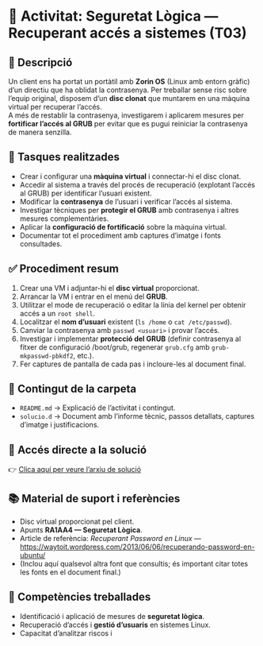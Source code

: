 # 🔐 Activitat: Seguretat Lògica — Recuperant accés a sistemes (T03)

## 📄 Descripció
Un client ens ha portat un portàtil amb **Zorin OS** (Linux amb entorn gràfic) d’un directiu que ha oblidat la contrasenya. Per treballar sense risc sobre l’equip original, disposem d’un **disc clonat** que muntarem en una màquina virtual per recuperar l’accés.  
A més de restablir la contrasenya, investigarem i aplicarem mesures per **fortificar l’accés al GRUB** per evitar que es pugui reiniciar la contrasenya de manera senzilla.


## 🧰 Tasques realitzades
- Crear i configurar una **màquina virtual** i connectar-hi el disc clonat.  
- Accedir al sistema a través del procés de recuperació (explotant l’accés al GRUB) per identificar l’usuari existent.  
- Modificar la **contrasenya** de l’usuari i verificar l’accés al sistema.  
- Investigar tècniques per **protegir el GRUB** amb contrasenya i altres mesures complementàries.  
- Aplicar la **configuració de fortificació** sobre la màquina virtual.  
- Documentar tot el procediment amb captures d’imatge i fonts consultades.


## ✅ Procediment resum 
1. Crear una VM i adjuntar-hi el **disc virtual** proporcionat.  
2. Arrancar la VM i entrar en el menú del **GRUB**.  
3. Utilitzar el mode de recuperació o editar la línia del kernel per obtenir accés a un `root shell`.  
4. Localitzar el **nom d’usuari** existent (`ls /home` o `cat /etc/passwd`).  
5. Canviar la contrasenya amb `passwd <usuari>` i provar l’accés.  
6. Investigar i implementar **protecció del GRUB** (definir contrasenya al fitxer de configuració /boot/grub, regenerar `grub.cfg` amb `grub-mkpasswd-pbkdf2`, etc.).  
7. Fer captures de pantalla de cada pas i incloure-les al document final.


## 💾 Contingut de la carpeta
- `README.md` → Explicació de l’activitat i contingut.  
- `solucio.d` → Document amb l’informe tècnic, passos detallats, captures d’imatge i justificacions.  


## 🔗 Accés directe a la solució
👉 [Clica aquí per veure l’arxiu de solució](./solucio.d)


## 📚 Material de suport i referències
- Disc virtual proporcionat pel client.  
- Apunts **RA1AA4 — Seguretat Lògica**.  
- Article de referència: *Recuperant Password en Linux* — https://waytoit.wordpress.com/2013/06/06/recuperando-password-en-ubuntu/  
- (Inclou aquí qualsevol altra font que consultis; és important citar totes les fonts en el document final.)


## 🧩 Competències treballades
- Identificació i aplicació de mesures de **seguretat lògica**.  
- Recuperació d’accés i **gestió d’usuaris** en sistemes Linux.  
- Capacitat d’analitzar riscos i
